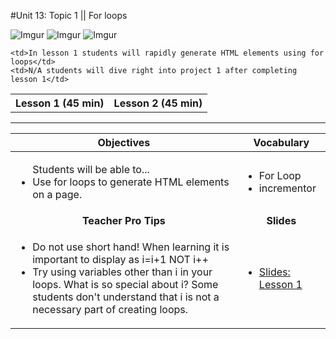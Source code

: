 #Unit 13: Topic 1 || For loops
 

 ![Imgur](http://i.imgur.com/UAzbumwt.jpg) ![Imgur](http://i.imgur.com/UAzbumwt.jpg) ![Imgur](http://i.imgur.com/UAzbumwt.jpg)
<table>
<tr>
	<th>Lesson 1 (45 min)</th>
	<th>Lesson 2 (45 min)</th>
</tr>
<tr>

	<td>In lesson 1 students will rapidly generate HTML elements using for loops</td>
	<td>N/A students will dive right into project 1 after completing lesson 1</td>
</tr>
</table>

***


| Objectives | Vocabulary |
|-------|-------|
| <ul>Students will be able to...<li> Use for loops to generate HTML elements on a page.</li> </ul>  | <ul>  <li>For Loop</li> <li>incrementor</li></ul> | 
| <center> **Teacher Pro Tips** </center> |<center> **Slides** </center> |
|<ul><li>Do not use short hand! When learning it is important to display as i=i+1 NOT i++</li> <li>Try using variables other than i in your loops. What is so special about i? Some students don't understand that i is not a necessary part of creating loops.</li></ul>| <ul><li><a href = "https://docs.google.com/presentation/d/1ZRlupcfeazgr9dWQOUsi2FaFTGHZ8p8xKT9uSUm7YfQ/edit#slide=id.g14ecb9111c_1_0">Slides: Lesson 1</a></li></ul> | 






